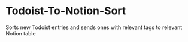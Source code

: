 # Todoist-To-Notion-Sort
Sorts new Todoist entries and sends ones with relevant tags to relevant Notion table

